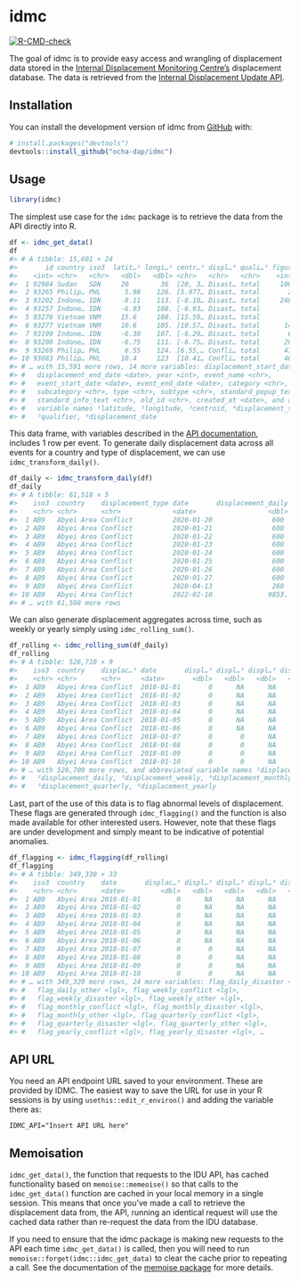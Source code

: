 
<!-- README.md is generated from README.Rmd. Please edit that file -->

# idmc

<!-- badges: start -->

[![R-CMD-check](https://github.com/caldwellst/idmc/actions/workflows/R-CMD-check.yaml/badge.svg)](https://github.com/caldwellst/idmc/actions/workflows/R-CMD-check.yaml)
<!-- badges: end -->

The goal of idmc is to provide easy access and wrangling of displacement
data stored in the [Internal Displacement Monitoring
Centre’s](https://www.internal-displacement.org) displacement database.
The data is retrieved from the [Internal Displacement Update
API](https://www.internal-displacement.org/sites/default/files/IDMC_IDU_API_Codebook_14102020.pdf).

## Installation

You can install the development version of idmc from
[GitHub](https://github.com/) with:

``` r
# install.packages("devtools")
devtools::install_github("ocha-dap/idmc")
```

## Usage

``` r
library(idmc)
```

The simplest use case for the `idmc` package is to retrieve the data
from the API directly into R.

``` r
df <- idmc_get_data()
df
#> # A tibble: 15,601 × 24
#>       id country iso3  latit…¹ longi…² centr…³ displ…⁴ quali…⁵ figure displace…⁶
#>    <int> <chr>   <chr>   <dbl>   <dbl> <chr>   <chr>   <chr>    <int> <date>    
#>  1 92984 Sudan   SDN     20        36  [20, 3… Disast… total     1000 2022-12-15
#>  2 93265 Philip… PHL      5.98    126. [5.977… Disast… total       24 2022-12-05
#>  3 93202 Indone… IDN     -8.11    113. [-8.10… Disast… total     2489 2022-12-05
#>  4 93257 Indone… IDN     -6.93    108. [-6.93… Disast… total        4 2022-12-03
#>  5 93276 Vietnam VNM     15.6     108. [15.59… Disast… total        5 2022-12-03
#>  6 93277 Vietnam VNM     10.6     105. [10.57… Disast… total      144 2022-12-03
#>  7 93199 Indone… IDN     -6.30    107. [-6.29… Disast… total       62 2022-12-01
#>  8 93200 Indone… IDN     -6.75    111. [-6.75… Disast… total      200 2022-11-30
#>  9 93269 Philip… PHL      6.55    124. [6.55,… Confli… total      474 2022-11-30
#> 10 93083 Philip… PHL     10.4     123  [10.41… Confli… total      468 2022-11-28
#> # … with 15,591 more rows, 14 more variables: displacement_start_date <date>,
#> #   displacement_end_date <date>, year <int>, event_name <chr>,
#> #   event_start_date <date>, event_end_date <date>, category <chr>,
#> #   subcategory <chr>, type <chr>, subtype <chr>, standard_popup_text <chr>,
#> #   standard_info_text <chr>, old_id <chr>, created_at <date>, and abbreviated
#> #   variable names ¹​latitude, ²​longitude, ³​centroid, ⁴​displacement_type,
#> #   ⁵​qualifier, ⁶​displacement_date
```

This data frame, with variables described in the [API
documentation](https://www.internal-displacement.org/sites/default/files/IDMC_IDU_API_Codebook_14102020.pdf),
includes 1 row per event. To generate daily displacement data across all
events for a country and type of displacement, we can use
`idmc_transform_daily()`.

``` r
df_daily <- idmc_transform_daily(df)
df_daily
#> # A tibble: 61,518 × 5
#>    iso3  country    displacement_type date       displacement_daily
#>    <chr> <chr>      <chr>             <date>                  <dbl>
#>  1 AB9   Abyei Area Conflict          2020-01-20               600 
#>  2 AB9   Abyei Area Conflict          2020-01-21               600 
#>  3 AB9   Abyei Area Conflict          2020-01-22               600 
#>  4 AB9   Abyei Area Conflict          2020-01-23               600 
#>  5 AB9   Abyei Area Conflict          2020-01-24               600 
#>  6 AB9   Abyei Area Conflict          2020-01-25               600 
#>  7 AB9   Abyei Area Conflict          2020-01-26               600 
#>  8 AB9   Abyei Area Conflict          2020-01-27               600 
#>  9 AB9   Abyei Area Conflict          2020-04-13               260 
#> 10 AB9   Abyei Area Conflict          2022-02-10              9853.
#> # … with 61,508 more rows
```

We can also generate displacement aggregates across time, such as weekly
or yearly simply using `idmc_rolling_sum()`.

``` r
df_rolling <- idmc_rolling_sum(df_daily)
df_rolling
#> # A tibble: 526,710 × 9
#>    iso3  country    displac…¹ date       displ…² displ…³ displ…⁴ displ…⁵ displ…⁶
#>    <chr> <chr>      <chr>     <date>       <dbl>   <dbl>   <dbl>   <dbl>   <dbl>
#>  1 AB9   Abyei Area Conflict  2018-01-01       0      NA      NA      NA      NA
#>  2 AB9   Abyei Area Conflict  2018-01-02       0      NA      NA      NA      NA
#>  3 AB9   Abyei Area Conflict  2018-01-03       0      NA      NA      NA      NA
#>  4 AB9   Abyei Area Conflict  2018-01-04       0      NA      NA      NA      NA
#>  5 AB9   Abyei Area Conflict  2018-01-05       0      NA      NA      NA      NA
#>  6 AB9   Abyei Area Conflict  2018-01-06       0      NA      NA      NA      NA
#>  7 AB9   Abyei Area Conflict  2018-01-07       0       0      NA      NA      NA
#>  8 AB9   Abyei Area Conflict  2018-01-08       0       0      NA      NA      NA
#>  9 AB9   Abyei Area Conflict  2018-01-09       0       0      NA      NA      NA
#> 10 AB9   Abyei Area Conflict  2018-01-10       0       0      NA      NA      NA
#> # … with 526,700 more rows, and abbreviated variable names ¹​displacement_type,
#> #   ²​displacement_daily, ³​displacement_weekly, ⁴​displacement_monthly,
#> #   ⁵​displacement_quarterly, ⁶​displacement_yearly
```

Last, part of the use of this data is to flag abnormal levels of
displacement. These flags are generated through `idmc_flagging()` and
the function is also made available for other interested users. However,
note that these flags are under development and simply meant to be
indicative of potential anomalies.

``` r
df_flagging <- idmc_flagging(df_rolling)
df_flagging
#> # A tibble: 349,330 × 33
#>    iso3  country    date       displac…¹ displ…² displ…³ displ…⁴ displ…⁵ flag_…⁶
#>    <chr> <chr>      <date>         <dbl>   <dbl>   <dbl>   <dbl>   <dbl> <lgl>  
#>  1 AB9   Abyei Area 2018-01-01         0      NA      NA      NA      NA FALSE  
#>  2 AB9   Abyei Area 2018-01-02         0      NA      NA      NA      NA FALSE  
#>  3 AB9   Abyei Area 2018-01-03         0      NA      NA      NA      NA FALSE  
#>  4 AB9   Abyei Area 2018-01-04         0      NA      NA      NA      NA FALSE  
#>  5 AB9   Abyei Area 2018-01-05         0      NA      NA      NA      NA FALSE  
#>  6 AB9   Abyei Area 2018-01-06         0      NA      NA      NA      NA FALSE  
#>  7 AB9   Abyei Area 2018-01-07         0       0      NA      NA      NA FALSE  
#>  8 AB9   Abyei Area 2018-01-08         0       0      NA      NA      NA FALSE  
#>  9 AB9   Abyei Area 2018-01-09         0       0      NA      NA      NA FALSE  
#> 10 AB9   Abyei Area 2018-01-10         0       0      NA      NA      NA FALSE  
#> # … with 349,320 more rows, 24 more variables: flag_daily_disaster <lgl>,
#> #   flag_daily_other <lgl>, flag_weekly_conflict <lgl>,
#> #   flag_weekly_disaster <lgl>, flag_weekly_other <lgl>,
#> #   flag_monthly_conflict <lgl>, flag_monthly_disaster <lgl>,
#> #   flag_monthly_other <lgl>, flag_quarterly_conflict <lgl>,
#> #   flag_quarterly_disaster <lgl>, flag_quarterly_other <lgl>,
#> #   flag_yearly_conflict <lgl>, flag_yearly_disaster <lgl>, …
```

## API URL

You need an API endpoint URL saved to your environment. These are
provided by IDMC. The easiest way to save the URL for use in your R
sessions is by using `usethis::edit_r_environ()` and adding the variable
there as:

    IDMC_API="Insert API URL here"

## Memoisation

`idmc_get_data()`, the function that requests to the IDU API, has cached
functionality based on `memoise::memeoise()` so that calls to the
`idmc_get_data()` function are cached in your local memory in a single
session. This means that once you’ve made a call to retrieve the
displacement data from, the API, running an identical request will use
the cached data rather than re-request the data from the IDU database.

If you need to ensure that the idmc package is making new requests to
the API each time `idmc_get_data()` is called, then you will need to run
`memoise::forget(idmc::idmc_get_data)` to clear the cache prior to
repeating a call. See the documentation of the [memoise
package](https://github.com/r-lib/memoise) for more details.
